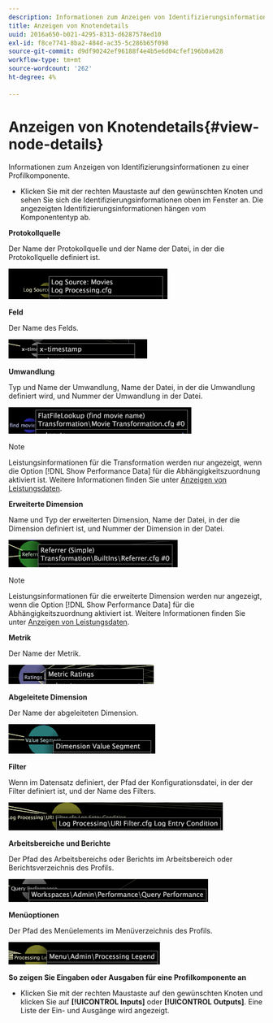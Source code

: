 ```yaml
---
description: Informationen zum Anzeigen von Identifizierungsinformationen zu einer Profilkomponente.
title: Anzeigen von Knotendetails
uuid: 2016a650-b021-4295-8313-d6287578ed10
exl-id: f8ce7741-8ba2-484d-ac35-5c286b65f098
source-git-commit: d9df90242ef96188f4e4b5e6d04cfef196b0a628
workflow-type: tm+mt
source-wordcount: '262'
ht-degree: 4%

---
```


# Anzeigen von Knotendetails{#view-node-details}

Informationen zum Anzeigen von Identifizierungsinformationen zu einer Profilkomponente.

* Klicken Sie mit der rechten Maustaste auf den gewünschten Knoten und sehen Sie sich die Identifizierungsinformationen oben im Fenster an. Die angezeigten Identifizierungsinformationen hängen vom Komponententyp ab.

**Protokollquelle**

Der Name der Protokollquelle und der Name der Datei, in der die Protokollquelle definiert ist.

![](assets/vis_DependencyMap_LogSourceID.png)

**Feld**

Der Name des Felds.

![](assets/vis_DependencyMap_FieldID.png)

**Umwandlung**

Typ und Name der Umwandlung, Name der Datei, in der die Umwandlung definiert wird, und Nummer der Umwandlung in der Datei.

![](assets/vis_DependencyMap_TransformationID.png)

>[!NOTE]
>
>Leistungsinformationen für die Transformation werden nur angezeigt, wenn die Option [!DNL Show Performance Data] für die Abhängigkeitszuordnung aktiviert ist. Weitere Informationen finden Sie unter [Anzeigen von Leistungsdaten](../../../../../home/c-get-started/c-admin-intrf/c-dataset-mgrs/c-dep-maps/c-disp-perf-data.md#concept-974e2bac3e184f0dab530e63aa4f5ecb).

**Erweiterte Dimension**

Name und Typ der erweiterten Dimension, Name der Datei, in der die Dimension definiert ist, und Nummer der Dimension in der Datei.

![](assets/vis_DependencyMap_ExtendedDimensionID.png)

>[!NOTE]
>
>Leistungsinformationen für die erweiterte Dimension werden nur angezeigt, wenn die Option [!DNL Show Performance Data] für die Abhängigkeitszuordnung aktiviert ist. Weitere Informationen finden Sie unter [Anzeigen von Leistungsdaten](../../../../../home/c-get-started/c-admin-intrf/c-dataset-mgrs/c-dep-maps/c-disp-perf-data.md#concept-974e2bac3e184f0dab530e63aa4f5ecb).

**Metrik**

Der Name der Metrik.

![](assets/vis_DependencyMap_MetricID.png)

**Abgeleitete Dimension**

Der Name der abgeleiteten Dimension.

![](assets/vis_DependencyMap_DerivedDimensionID.png)

**Filter**

Wenn im Datensatz definiert, der Pfad der Konfigurationsdatei, in der der Filter definiert ist, und der Name des Filters.

![](assets/vis_DependencyMap_FilterID_Dataset.png)

**Arbeitsbereiche und Berichte**

Der Pfad des Arbeitsbereichs oder Berichts im Arbeitsbereich oder Berichtsverzeichnis des Profils.

![](assets/vis_DependencyMap_WorkspaceID.png)

**Menüoptionen**

Der Pfad des Menüelements im Menüverzeichnis des Profils.

![](assets/vis_DependencyMap_MenuID.png)

**So zeigen Sie Eingaben oder Ausgaben für eine Profilkomponente an**

* Klicken Sie mit der rechten Maustaste auf den gewünschten Knoten und klicken Sie auf **[!UICONTROL Inputs]** oder **[!UICONTROL Outputs]**. Eine Liste der Ein- und Ausgänge wird angezeigt.

